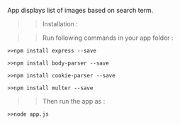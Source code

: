 App displays list of images based on search term.

>>Installation :

  >>Run following commands in your app folder :
  
    >>npm install express --save
    
    >>npm install body-parser --save
    
    >>npm install cookie-parser --save
    
    >>npm install multer --save
  
  >>Then run the app as :
  
    >>node app.js

